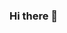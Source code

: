 ### Hi there 👋

<!--
- 🔭 Greetings; I am Vinicius Piccoli, a PhD candidate in Chemistry at the University of Campinas, Brazil, specializing in computational chemistry. My research primarily involves applying molecular dynamics simulations to study complex solute solutions.

- 🔍 Currently, I am engaged in a one-year internship at École Normale Supérieure de Lyon, where I am investigating the solvation of pharmaceutical compounds in Deep Eutectic Solvents. My work here involves the application of the Kirkwood-Buff theory of solutions, a critical endeavor in understanding the molecular interactions in these unique solvent systems.


- 💬 I welcome discussions, inquiries, and opportunities for collaboration in the fields of computational chemistry and molecular dynamics simulations. Feel free to reach out if my work resonates with your interests or if you wish to discuss potential avenues for cooperation.

-->

